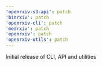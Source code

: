 ```yaml
---
'openrxiv-s3-api': patch
'biorxiv': patch
'openrxiv-cli': patch
'medrxiv': patch
'openrxiv': patch
'openrxiv-utils': patch
---
```


Initial release of CLI, API and utilities
